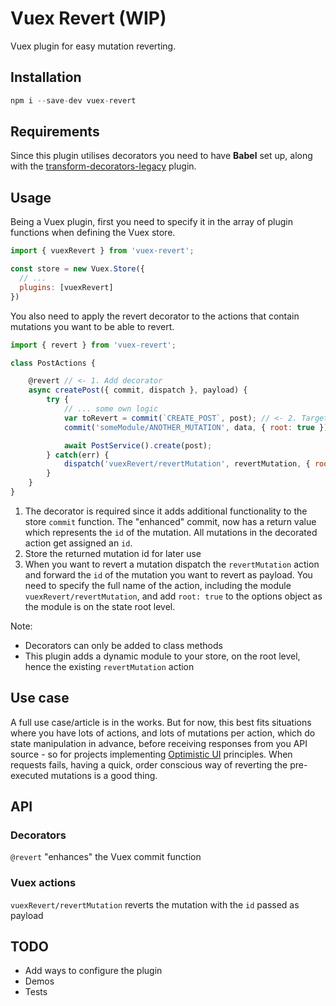 # Vuex Revert (WIP)

Vuex plugin for easy mutation reverting.


## Installation
```js
npm i --save-dev vuex-revert
```


## Requirements

Since this plugin utilises decorators you need to have **Babel** set up, along with the [transform-decorators-legacy](https://github.com/loganfsmyth/babel-plugin-transform-decorators-legacy) plugin.


## Usage

Being a Vuex plugin, first you need to specify it in the array of plugin functions when defining the Vuex store.

```js
import { vuexRevert } from 'vuex-revert';

const store = new Vuex.Store({
  // ...
  plugins: [vuexRevert]
})
```

You also need to apply the revert decorator to the actions that contain mutations you want to be able to revert.

```js
import { revert } from 'vuex-revert';

class PostActions {

	@revert // <- 1. Add decorator
	async createPost({ commit, dispatch }, payload) {
		try {
			// ... some own logic
			var toRevert = commit(`CREATE_POST`, post); // <- 2. Target mutation (commit returns the mutation ID)
			commit('someModule/ANOTHER_MUTATION', data, { root: true });

			await PostService().create(post);
		} catch(err) {
			dispatch('vuexRevert/revertMutation', revertMutation, { root: true }); // <- 3. Dispatch the revertMutation action with the mutation ID
		}
	}
}
```

1. The decorator is required since it adds additional functionality to the store `commit` function. The "enhanced" commit, now has a return value which represents the `id` of the mutation. All mutations in the decorated action get assigned an `id`.
2. Store the returned mutation id for later use
3. When you want to revert a mutation dispatch the `revertMutation` action and forward the `id` of the mutation you want to revert as payload. You need to specify the full name of the action, including the module `vuexRevert/revertMutation`, and add `root: true` to the options object as the module is on the state root level.

Note:

 - Decorators can only be added to class methods
 - This plugin adds a dynamic module to your store, on the root level, hence the existing `revertMutation` action


## Use case

A full use case/article is in the works. But for now, this best fits situations where you have lots of actions, and lots of mutations per action, which do state manipulation in advance, before receiving responses from you API source - so for projects implementing [Optimistic UI](https://www.smashingmagazine.com/2016/11/true-lies-of-optimistic-user-interfaces/) principles.
When requests fails, having a quick, order conscious way of reverting the pre-executed mutations is a good thing.


## API

### Decorators
`@revert` "enhances" the Vuex commit function

### Vuex actions
`vuexRevert/revertMutation` reverts the mutation with the `id` passed as payload


## TODO

 - Add ways to configure the plugin
 - Demos
 - Tests
